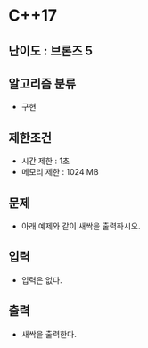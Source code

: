 # C++17

## 난이도 : 브론즈 5

## 알고리즘 분류
  - 구현

## 제한조건
  - 시간 제한 : 1초
  - 메모리 제한 : 1024 MB

## 문제
  - 아래 예제와 같이 새싹을 출력하시오.

## 입력
  - 입력은 없다.

## 출력
  - 새싹을 출력한다.
